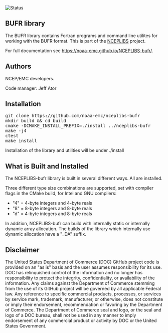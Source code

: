 ![Status](https://github.com/NOAA-EMC/NCEPLIBS-bufr/workflows/Build%20and%20Test/badge.svg)

## BUFR library

The BUFR library contains Fortran programs and command line utilites
for working with the BUFR format. This is part of the
[NCEPLIBS](https://github.com/NOAA-EMC/NCEPLIBS) project.

For full documentation see https://noaa-emc.github.io/NCEPLIBS-bufr/.

## Authors

NCEP/EMC developers.

Code manager: Jeff Ator

## Installation

<pre>
git clone https://github.com/noaa-emc/nceplibs-bufr
mkdir build && cd build
cmake -DCMAKE_INSTALL_PREFIX=./install ../nceplibs-bufr
make -j4
ctest
make install
</pre>

Installation of the library and utilities will be under ./install

## What is Built and Installed

The NCEPLIBS-bufr library is built in several different ways. All are
installed.

Three different type size combinations are supported, set with
compiler flags in the CMake build, for Intel and GNU compilers:

- "4" = 4-byte integers and 4-byte reals
- "8" = 8-byte integers and 8-byte reals
- "d" = 4-byte integers and 8-byte reals

In addition, NCEPLIBS-bufr can build with internally static or
internally dynamic array allocation. The builds of the library which
internally use dynamic allocation have a "_DA" suffix.

## Disclaimer

The United States Department of Commerce (DOC) GitHub project code is
provided on an "as is" basis and the user assumes responsibility for
its use. DOC has relinquished control of the information and no longer
has responsibility to protect the integrity, confidentiality, or
availability of the information. Any claims against the Department of
Commerce stemming from the use of its GitHub project will be governed
by all applicable Federal law. Any reference to specific commercial
products, processes, or services by service mark, trademark,
manufacturer, or otherwise, does not constitute or imply their
endorsement, recommendation or favoring by the Department of
Commerce. The Department of Commerce seal and logo, or the seal and
logo of a DOC bureau, shall not be used in any manner to imply
endorsement of any commercial product or activity by DOC or the United
States Government.


